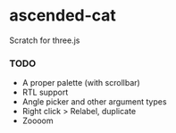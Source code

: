 # ascended-cat
Scratch for three.js

### TODO

- A proper palette (with scrollbar)
- RTL support
- Angle picker and other argument types
- Right click > Relabel, duplicate
- Zoooom
